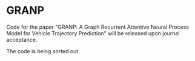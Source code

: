 # GRANP
Code for the paper "GRANP: A Graph Recurrent Attentive Neural Process Model for Vehicle Trajectory Prediction" will be released upon journal acceptance.

The code is being sorted out.
